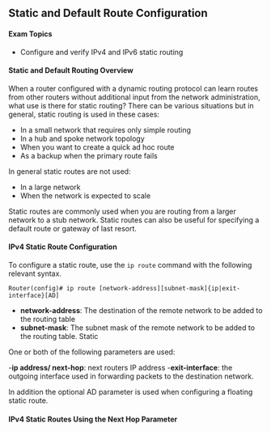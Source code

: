 ## Static and Default Route Configuration

#### Exam Topics

- Configure and verify IPv4 and IPv6 static routing

#### Static and Default Routing Overview

When a router configured with a dynamic routing protocol can learn routes from other routers without additional input from the network administration, what use is there for static routing?
There can be various situations but in general, static routing is used in these cases:
* In a small network that requires only simple routing
* In a hub and spoke network topology
* When you want to create a quick ad hoc route
* As a backup when the primary route fails

In general static routes are not used:
* In a large network
* When the network is expected to scale

Static routes are commonly used when you are routing from a larger network to a stub network. Static routes can also be useful for specifying a default route or gateway of last resort. 

#### IPv4 Static Route Configuration

To configure a static route, use the ```ip route``` command with the following relevant syntax. 
```
Router(config)# ip route [network-address][subnet-mask]{ip|exit-interface}[AD]
```

- **network-address**: The destination of the remote network to be added to the routing table
- **subnet-mask**: The subnet mask of the remote network to be added to the routing table. Static

One or both of the following parameters are used:

-**ip address/ next-hop**: next routers IP address 
-**exit-interface**: the outgoing interface used in forwarding packets to the destination network.

In addition the optional AD parameter is used when configuring a floating static route. 

#### IPv4 Static Routes Using the Next Hop Parameter 

